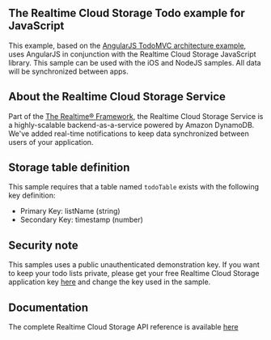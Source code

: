 ## The Realtime Cloud Storage Todo example for JavaScript 
This example, based on the [AngularJS TodoMVC architecture example](http://todomvc.com/architecture-examples/angularjs/#/), uses AngularJS in conjunction with the Realtime Cloud Storage JavaScript library. This sample can be used with the iOS and NodeJS samples. All data will be synchronized between apps.

## About the Realtime Cloud Storage Service
Part of the [The Realtime® Framework](http://framework.realtime.co), the Realtime Cloud Storage Service is a highly-scalable backend-as-a-service powered by Amazon DynamoDB. We've added real-time notifications to keep data synchronized between users of your application.

## Storage table definition
This sample requires that a table named `todoTable` exists with the following key definition:

- Primary Key: listName (string)
- Secondary Key: timestamp (number)

## Security note
This samples uses a public unauthenticated demonstration key. If you want to keep your todo lists private, please get your free Realtime Cloud Storage application key [here](https://accounts.realtime.co/signup/) and change the key used in the sample. 
 
## Documentation
The complete Realtime Cloud Storage API reference is available [here](http://framework.realtime.co/storage/#documentation)
